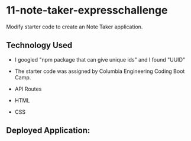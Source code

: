 # 11-note-taker-expresschallenge

Modify starter code to create an Note Taker application.

## Technology Used

- I googled "npm package that can give unique ids" and I found "UUID"

- The starter code was assigned by Columbia Engineering Coding Boot Camp.

- API Routes

- HTML

- CSS

## Deployed Application:

